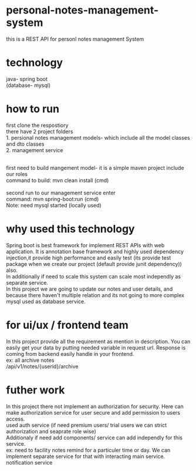 # personal-notes-management-system

this is a REST API for personl notes management System

# technology
  java- spring boot <br/>
  (database- mysql)

# how to run
 first clone the respostiory <br/>
 there have 2 project folders <br/>
     1. persional notes management models- which include all the model classes and dto classes <br/>
     2. management service  <br/> <br/>
 
 first need to build mangement model- it is a simple maven project include our roles <br/>
     command to build: mvn clean install (cmd) <br/> <br/>
 second run to our management service enter <br/> 
    command: mvn spring-boot:run (cmd) <br/>
    Note: need mysql started (locally used) <br/>
    
    
 # why used this technology
  Spring boot is best framework for implement REST APIs with web application. It is annotation base framework and highly used dependency injection,it provide high performance
  and easily test (its provide test package when we create our project (default provide junit dependency)) also. <br/>
  In additionally if need to scale this system can scale most independly as separate service. <br/>
  In this project we are going to update our notes and user details, and because there haven't multiple relation and its not going to more complex mysql used as database service. <br/>
  
  # for ui/ux / frontend team
   In this project provide all the requirement as mention in description. You can easily get your data by putting needed variable in request url. Response is coming from backend easily handle in your frontend. <br/>
   ex: all archive notes <br/>
       /api/v1/notes/{userid}/archive <br/>
 
  # futher work
  In this project there not implement an authorization for security. Here can make authorization service for user secure and add permission to users access. <br/>
  used auth service (if need premium users/ trial users we can strict authorization and seaprate role wise) </br>
  Additionaly if need add components/ service can add independly for this service. </br>
  ex: need to facility notes remind for a particuler time or day. We can implement separate service for that with interacting main service. <br>
       notification service 
